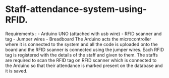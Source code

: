 # Staff-attendance-system-using-RFID.
Requirements : - Arduino UNO (attached with usb wire)
               - RFID scanner and tag
               - Jumper wires
               - Breadboard
The Arduino acts the microcontroller where it is connected to the system and all the code is uploaded onto the board and the RFID scanner is connected using the jumper wires. Each RFID tag is registered with the details of the staff and given to them. The staffs are required to scan the RFID tag on RFID scanner which is connected to the Arduino so that their attendance is marked present on the database and it is saved.
